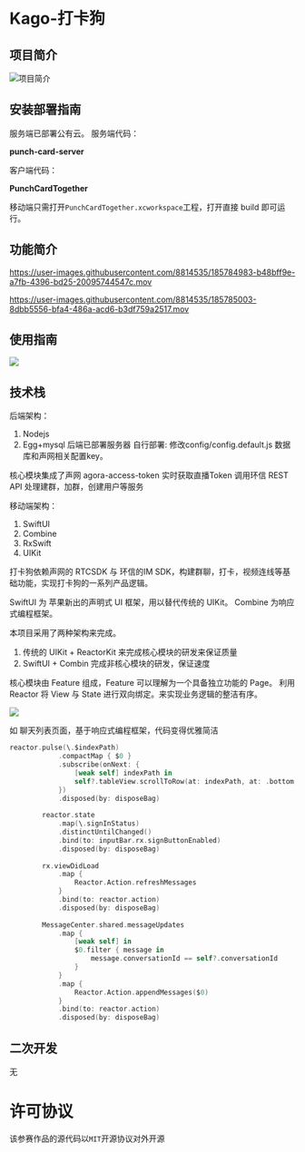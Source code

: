

# Kago-打卡狗

## 项目简介
![项目简介](assets/readme.png)

## 安装部署指南
服务端已部署公有云。
服务端代码：

**punch-card-server**

客户端代码：

**PunchCardTogether**

移动端只需打开`PunchCardTogether.xcworkspace`工程，打开直接 build 即可运行。


## 功能简介



https://user-images.githubusercontent.com/8814535/185784983-b48bff9e-a7fb-4396-bd25-20095744547c.mov



https://user-images.githubusercontent.com/8814535/185785003-8dbb5556-bfa4-486a-acd6-b3df759a2517.mov


## 使用指南
![](assets/tutorial.jpg)
## 技术栈
后端架构：
1. Nodejs
2. Egg+mysql
后端已部署服务器
自行部署: 修改config/config.default.js 数据库和声网相关配置key。

核心模块集成了声网 agora-access-token 实时获取直播Token
调用环信 REST API 处理建群，加群，创建用户等服务

移动端架构：
1. SwiftUI
2. Combine
3. RxSwift
4. UIKit

打卡狗依赖声网的 RTCSDK 与 环信的IM SDK，构建群聊，打卡，视频连线等基础功能，实现打卡狗的一系列产品逻辑。

SwiftUI 为 苹果新出的声明式 UI 框架，用以替代传统的 UIKit。
Combine 为响应式编程框架。

本项目采用了两种架构来完成。
1. 传统的 UIKit + ReactorKit 来完成核心模块的研发来保证质量
2. SwiftUI + Combin 完成非核心模块的研发，保证速度

核心模块由 Feature 组成，Feature 可以理解为一个具备独立功能的 Page。
利用 Reactor 将 View 与 State 进行双向绑定。来实现业务逻辑的整洁有序。

![](https://cloud.githubusercontent.com/assets/931655/25073432/a91c1688-2321-11e7-8f04-bf91031a09dd.png)

如 聊天列表页面，基于响应式编程框架，代码变得优雅简洁

```swift
reactor.pulse(\.$indexPath)
            .compactMap { $0 }
            .subscribe(onNext: {
                [weak self] indexPath in
                self?.tableView.scrollToRow(at: indexPath, at: .bottom, animated: false)
            })
            .disposed(by: disposeBag)
        
        reactor.state
            .map(\.signInStatus)
            .distinctUntilChanged()
            .bind(to: inputBar.rx.signButtonEnabled)
            .disposed(by: disposeBag)
        
        rx.viewDidLoad
            .map {
                Reactor.Action.refreshMessages
            }
            .bind(to: reactor.action)
            .disposed(by: disposeBag)
        
        MessageCenter.shared.messageUpdates
            .map {
                [weak self] in
                $0.filter { message in
                    message.conversationId == self?.conversationId
                }
            }
            .map {
                Reactor.Action.appendMessages($0)
            }
            .bind(to: reactor.action)
            .disposed(by: disposeBag)
```

## 二次开发
无

# 许可协议

该参赛作品的源代码以`MIT`开源协议对外开源
